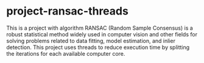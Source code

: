 # project-ransac-threads
This is a project with algorithm RANSAC (Random Sample Consensus) is a robust statistical method widely used in computer vision and other fields for solving problems related to data fitting, model estimation, and inlier detection. This project uses threads to reduce execution time by splitting the iterations for each available computer core.
